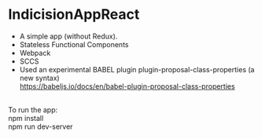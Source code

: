 # IndicisionAppReact
- A simple app (without Redux).
- Stateless Functional Components
- Webpack
- SCCS
- Used an experimental BABEL plugin plugin-proposal-class-properties (a new syntax)<br />
https://babeljs.io/docs/en/babel-plugin-proposal-class-properties<br /><br />

To run the app:<br />
npm install<br />
npm run dev-server

